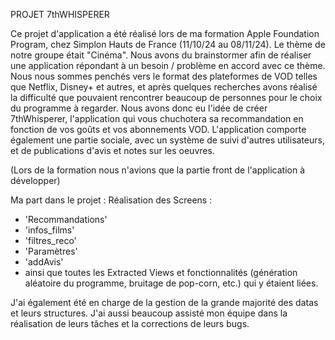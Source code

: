 PROJET 7thWHISPERER

Ce projet d'application a été réalisé lors de ma formation Apple Foundation Program, chez Simplon Hauts de France (11/10/24 au 08/11/24).
Le thème de notre groupe était "Cinéma". Nous avons du brainstormer afin de réaliser une application répondant à un besoin / problème en accord avec ce thème.
Nous nous sommes penchés vers le format des plateformes de VOD telles que Netflix, Disney+ et autres, et après quelques recherches avons réalisé la difficulté que pouvaient rencontrer beaucoup de personnes pour le choix du programme à regarder.
Nous avons donc eu l'idée de créer 7thWhisperer, l'application qui vous chuchotera sa recommandation en fonction de vos goûts et vos abonnements VOD.
L'application comporte également une partie sociale, avec un système de suivi d'autres utilisateurs, et de publications d'avis et notes sur les oeuvres.

(Lors de la formation nous n'avions que la partie front de l'application à développer)

Ma part dans le projet :
Réalisation des Screens :
- 'Recommandations'
- 'infos_films'
- 'filtres_reco'
- 'Paramètres'
- 'addAvis'
- ainsi que toutes les Extracted Views et fonctionnalités (génération aléatoire du programme, bruitage de pop-corn, etc.) qui y étaient liées.

J'ai également été en charge de la gestion de la grande majorité des datas et leurs structures.
J'ai aussi beaucoup assisté mon équipe dans la réalisation de leurs tâches et la corrections de leurs bugs.
